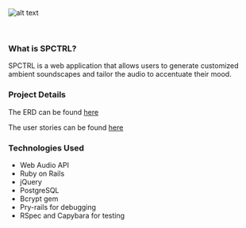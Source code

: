 <br>

![alt text](http://i.imgur.com/VSW96lw.png)

<br>

### What is SPCTRL?
SPCTRL is a web application that allows users to generate customized ambient soundscapes and tailor the audio to accentuate their mood.

### Project Details
The ERD can be found [here](https://www.lucidchart.com/documents/embeddedchart/5dc4e6b4-c1d3-464b-9077-4c0bb46c9bbc)

The user stories can be found [here](https://trello.com/b/bh3EHkbN/team-philosoraptor-s-p-c-t-r-l)

### Technologies Used
* Web Audio API
* Ruby on Rails
* jQuery
* PostgreSQL
* Bcrypt gem
* Pry-rails for debugging
* RSpec and Capybara for testing
